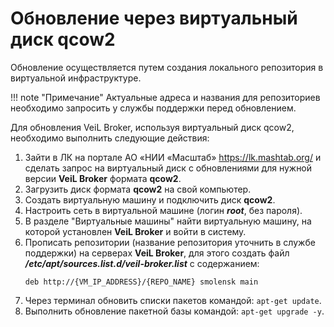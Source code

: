 # Обновление через виртуальный диск qcow2

Обновление осуществляется путем создания локального репозитория в виртуальной инфраструктуре.

!!! note "Примечание"
    Актуальные адреса и названия для репозиториев необходимо запросить у службы поддержки перед обновлением.
   

Для обновления VeiL Broker, используя виртуальный диск qcow2, необходимо выполнить следующие действия:

1. Зайти в ЛК на портале АО «НИИ «Масштаб» https://lk.mashtab.org/ и сделать запрос на виртуальный диск с 
   обновлениями для нужной версии **VeiL Broker** формата **qcow2**.
2. Загрузить диск формата **qcow2** на свой компьютер.
3. Создать виртуальную машину и подключить диск **qcow2**.
4. Настроить сеть в виртуальной машине (логин **_root_**, без пароля).
5. В разделе "Виртуальные машины" найти виртуальную машину, на которой установлен **VeiL Broker** и войти в систему.
6. Прописать репозитории (название репозитория уточнить в службе поддержки) на серверах **VeiL Broker**, 
   для этого создать файл **_/etc/apt/sources.list.d/veil-broker.list_** с содержанием:
    ```
    deb http://{VM_IP_ADDRESS}/{REPO_NAME} smolensk main
    ```
7. Через терминал обновить списки пакетов командой: `apt-get update`.
8. Выполнить обновление пакетной базы командой: `apt-get upgrade -y`.